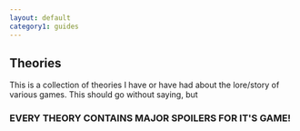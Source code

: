 ```yaml
---
layout: default
category1: guides
---
```

<h2>Theories</h2>
This is a collection of theories I have or have had about the lore/story of various games.
This should go without saying, but <h3>EVERY THEORY CONTAINS MAJOR SPOILERS FOR IT'S GAME!</h3>
